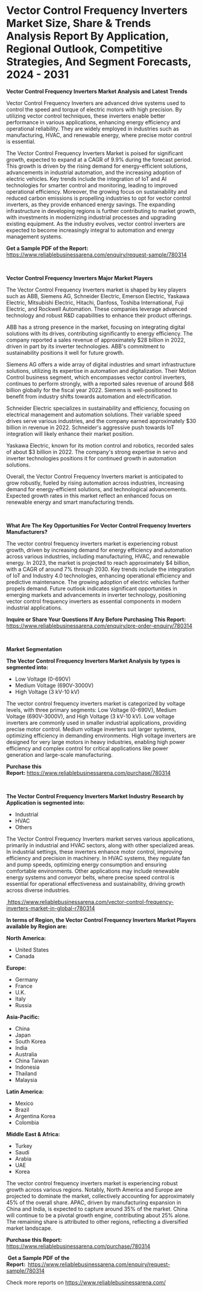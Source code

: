 <p><h1>Vector Control Frequency Inverters Market Size, Share & Trends Analysis Report By Application, Regional Outlook, Competitive Strategies, And Segment Forecasts, 2024 - 2031</h1></p><p><strong>Vector Control Frequency Inverters Market Analysis and Latest Trends</strong></p>
<p><p>Vector Control Frequency Inverters are advanced drive systems used to control the speed and torque of electric motors with high precision. By utilizing vector control techniques, these inverters enable better performance in various applications, enhancing energy efficiency and operational reliability. They are widely employed in industries such as manufacturing, HVAC, and renewable energy, where precise motor control is essential.</p><p>The Vector Control Frequency Inverters Market is poised for significant growth, expected to expand at a CAGR of 9.9% during the forecast period. This growth is driven by the rising demand for energy-efficient solutions, advancements in industrial automation, and the increasing adoption of electric vehicles. Key trends include the integration of IoT and AI technologies for smarter control and monitoring, leading to improved operational efficiency. Moreover, the growing focus on sustainability and reduced carbon emissions is propelling industries to opt for vector control inverters, as they provide enhanced energy savings. The expanding infrastructure in developing regions is further contributing to market growth, with investments in modernizing industrial processes and upgrading existing equipment. As the industry evolves, vector control inverters are expected to become increasingly integral to automation and energy management systems.</p></p>
<p><strong>Get a Sample PDF of the Report:&nbsp;</strong> <a href="https://www.reliablebusinessarena.com/enquiry/request-sample/780314?utm_campaign=1943&utm_medium=2&utm_source=Github&utm_content=ia&utm_term=30122024&utm_id=vector-control-frequency-inverters">https://www.reliablebusinessarena.com/enquiry/request-sample/780314</a></p>
<p>&nbsp;</p>
<p><strong>Vector Control Frequency Inverters Major Market Players</strong></p>
<p><p>The Vector Control Frequency Inverters market is shaped by key players such as ABB, Siemens AG, Schneider Electric, Emerson Electric, Yaskawa Electric, Mitsubishi Electric, Hitachi, Danfoss, Toshiba International, Fuji Electric, and Rockwell Automation. These companies leverage advanced technology and robust R&D capabilities to enhance their product offerings.</p><p>ABB has a strong presence in the market, focusing on integrating digital solutions with its drives, contributing significantly to energy efficiency. The company reported a sales revenue of approximately $28 billion in 2022, driven in part by its inverter technologies. ABB's commitment to sustainability positions it well for future growth.</p><p>Siemens AG offers a wide array of digital industries and smart infrastructure solutions, utilizing its expertise in automation and digitalization. Their Motion Control business segment, which encompasses vector control inverters, continues to perform strongly, with a reported sales revenue of around $68 billion globally for the fiscal year 2022. Siemens is well-positioned to benefit from industry shifts towards automation and electrification.</p><p>Schneider Electric specializes in sustainability and efficiency, focusing on electrical management and automation solutions. Their variable speed drives serve various industries, and the company earned approximately $30 billion in revenue in 2022. Schneider's aggressive push towards IoT integration will likely enhance their market position.</p><p>Yaskawa Electric, known for its motion control and robotics, recorded sales of about $3 billion in 2022. The company's strong expertise in servo and inverter technologies positions it for continued growth in automation solutions.</p><p>Overall, the Vector Control Frequency Inverters market is anticipated to grow robustly, fueled by rising automation across industries, increasing demand for energy-efficient solutions, and technological advancements. Expected growth rates in this market reflect an enhanced focus on renewable energy and smart manufacturing trends.</p></p>
<p>&nbsp;</p>
<p><strong>What Are The Key Opportunities For Vector Control Frequency Inverters Manufacturers?</strong></p>
<p><p>The vector control frequency inverters market is experiencing robust growth, driven by increasing demand for energy efficiency and automation across various industries, including manufacturing, HVAC, and renewable energy. In 2023, the market is projected to reach approximately $4 billion, with a CAGR of around 7% through 2030. Key trends include the integration of IoT and Industry 4.0 technologies, enhancing operational efficiency and predictive maintenance. The growing adoption of electric vehicles further propels demand. Future outlook indicates significant opportunities in emerging markets and advancements in inverter technology, positioning vector control frequency inverters as essential components in modern industrial applications.</p></p>
<p><strong>Inquire or Share Your Questions If Any Before Purchasing This Report:</strong> <a href="https://www.reliablebusinessarena.com/enquiry/pre-order-enquiry/780314?utm_campaign=1943&utm_medium=2&utm_source=Github&utm_content=ia&utm_term=30122024&utm_id=vector-control-frequency-inverters">https://www.reliablebusinessarena.com/enquiry/pre-order-enquiry/780314</a></p>
<p>&nbsp;</p>
<p><strong>Market Segmentation</strong></p>
<p><strong>The Vector Control Frequency Inverters Market Analysis by types is segmented into:</strong></p>
<p><ul><li>Low Voltage (0-690V)</li><li>Medium Voltage (690V-3000V)</li><li>High Voltage (3 kV-10 kV)</li></ul></p>
<p><p>The vector control frequency inverters market is categorized by voltage levels, with three primary segments: Low Voltage (0-690V), Medium Voltage (690V-3000V), and High Voltage (3 kV-10 kV). Low voltage inverters are commonly used in smaller industrial applications, providing precise motor control. Medium voltage inverters suit larger systems, optimizing efficiency in demanding environments. High voltage inverters are designed for very large motors in heavy industries, enabling high power efficiency and complex control for critical applications like power generation and large-scale manufacturing.</p></p>
<p><strong>Purchase this Report:&nbsp;</strong><a href="https://www.reliablebusinessarena.com/purchase/780314?utm_campaign=1943&utm_medium=2&utm_source=Github&utm_content=ia&utm_term=30122024&utm_id=vector-control-frequency-inverters">https://www.reliablebusinessarena.com/purchase/780314</a></p>
<p>&nbsp;</p>
<p><strong>The Vector Control Frequency Inverters Market Industry Research by Application is segmented into:</strong></p>
<p><ul><li>Industrial</li><li>HVAC</li><li>Others</li></ul></p>
<p><p>The Vector Control Frequency Inverters market serves various applications, primarily in industrial and HVAC sectors, along with other specialized areas. In industrial settings, these inverters enhance motor control, improving efficiency and precision in machinery. In HVAC systems, they regulate fan and pump speeds, optimizing energy consumption and ensuring comfortable environments. Other applications may include renewable energy systems and conveyor belts, where precise speed control is essential for operational effectiveness and sustainability, driving growth across diverse industries.</p></p>
<p><a href="https://www.reliablebusinessarena.com/vector-control-frequency-inverters-market-in-global-r780314?utm_campaign=1943&utm_medium=2&utm_source=Github&utm_content=ia&utm_term=30122024&utm_id=vector-control-frequency-inverters">&nbsp;https://www.reliablebusinessarena.com/vector-control-frequency-inverters-market-in-global-r780314</a></p>
<p><strong>In terms of Region, the Vector Control Frequency Inverters Market Players available by Region are:</strong></p>
<p>
    <p> <strong> North America: </strong>
        <ul>
            <li>United States</li>
            <li>Canada</li>
        </ul>
        </p> 
    <p> <strong> Europe: </strong>
        <ul>
            <li>Germany</li>
            <li>France</li>
            <li>U.K.</li>
            <li>Italy</li>
            <li>Russia</li>
        </ul>
        </p> 
    <p> <strong> Asia-Pacific: </strong>
        <ul>
            <li>China</li>
            <li>Japan</li>
            <li>South Korea</li>
            <li>India</li>
            <li>Australia</li>
            <li>China Taiwan</li>
            <li>Indonesia</li>
            <li>Thailand</li>
            <li>Malaysia</li>
        </ul>
        </p> 
    <p> <strong> Latin America: </strong>
        <ul>
            <li>Mexico</li>
            <li>Brazil</li>
            <li>Argentina Korea</li>
            <li>Colombia</li>
        </ul>
        </p> 
    <p> <strong> Middle East & Africa: </strong>
        <ul>
            <li>Turkey</li>
            <li>Saudi</li>
            <li>Arabia</li>
            <li>UAE</li>
            <li>Korea</li>
        </ul>
    </p>
    </p>
<p><p>The vector control frequency inverters market is experiencing robust growth across various regions. Notably, North America and Europe are projected to dominate the market, collectively accounting for approximately 45% of the overall share. APAC, driven by manufacturing expansion in China and India, is expected to capture around 35% of the market. China will continue to be a pivotal growth engine, contributing about 25% alone. The remaining share is attributed to other regions, reflecting a diversified market landscape.</p></p>
<p><strong>Purchase this Report: </strong><a href="https://www.reliablebusinessarena.com/purchase/780314?utm_campaign=1943&utm_medium=2&utm_source=Github&utm_content=ia&utm_term=30122024&utm_id=vector-control-frequency-inverters">https://www.reliablebusinessarena.com/purchase/780314</a></p>
<p>&nbsp;<strong>Get a Sample PDF of the Report:&nbsp;&nbsp;</strong><a href="https://www.reliablebusinessarena.com/enquiry/request-sample/780314?utm_campaign=1943&utm_medium=2&utm_source=Github&utm_content=ia&utm_term=30122024&utm_id=vector-control-frequency-inverters">https://www.reliablebusinessarena.com/enquiry/request-sample/780314</a></p>
<p><strong></strong></p>
<p>Check more reports on <a href="https://www.reliablebusinessarena.com/?utm_campaign=1943&utm_medium=2&utm_source=Github&utm_content=ia&utm_term=30122024&utm_id=vector-control-frequency-inverters">https://www.reliablebusinessarena.com/</a></p>